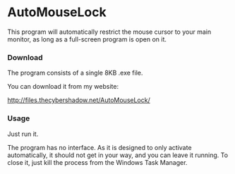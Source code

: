 AutoMouseLock
=============

This program will automatically restrict the mouse cursor to your main monitor,
as long as a full-screen program is open on it.

### Download

The program consists of a single 8KB .exe file.

You can download it from my website:

http://files.thecybershadow.net/AutoMouseLock/

### Usage

Just run it.

The program has no interface.
As it is designed to only activate automatically, it should not get in your way, and you can leave it running.
To close it, just kill the process from the Windows Task Manager.

